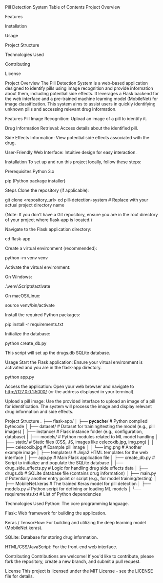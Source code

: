 Pill Detection System
Table of Contents
Project Overview

Features

Installation

Usage

Project Structure

Technologies Used

Contributing

License

Project Overview
The Pill Detection System is a web-based application designed to identify pills using image recognition and provide information about them, including potential side effects. It leverages a Flask backend for the web interface and a pre-trained machine learning model (MobileNet) for image classification. This system aims to assist users in quickly identifying unknown pills and accessing relevant drug information.

Features
Pill Image Recognition: Upload an image of a pill to identify it.

Drug Information Retrieval: Access details about the identified pill.

Side Effects Information: View potential side effects associated with the drug.

User-Friendly Web Interface: Intuitive design for easy interaction.

Installation
To set up and run this project locally, follow these steps:

Prerequisites
Python 3.x

pip (Python package installer)

Steps
Clone the repository (if applicable):

git clone <repository_url>
cd pill-detection-system # Replace with your actual project directory name

(Note: If you don't have a Git repository, ensure you are in the root directory of your project where flask-app is located.)

Navigate to the Flask application directory:

cd flask-app

Create a virtual environment (recommended):

python -m venv venv

Activate the virtual environment:

On Windows:

.\venv\Scripts\activate

On macOS/Linux:

source venv/bin/activate

Install the required Python packages:

pip install -r requirements.txt

Initialize the database:

python create_db.py

This script will set up the drugs.db SQLite database.

Usage
Start the Flask application:
Ensure your virtual environment is activated and you are in the flask-app directory.

python app.py

Access the application:
Open your web browser and navigate to http://127.0.0.1:5000/ (or the address displayed in your terminal).

Upload a pill image:
Use the provided interface to upload an image of a pill for identification. The system will process the image and display relevant drug information and side effects.

Project Structure
.
├── flask-app/
│   ├── __pycache__/            # Python compiled bytecode
│   ├── dataset/                # Dataset for training/testing the model (e.g., pill images)
│   ├── instance/               # Flask instance folder (e.g., configuration, database)
│   ├── models/                 # Python modules related to ML model handling
│   ├── static/                 # Static files (CSS, JS, images like celecoxib.jpg, img.png)
│   │   ├── celecoxib.jpg       # Example pill image
│   │   └── img.png             # Another example image
│   ├── templates/              # Jinja2 HTML templates for the web interface
│   ├── app.py                  # Main Flask application file
│   ├── create_db.py            # Script to initialize and populate the SQLite database
│   ├── drug_side_effects.py    # Logic for handling drug side effects data
│   ├── drugs.db                # SQLite database file (contains drug information)
│   ├── main.py                 # Potentially another entry point or script (e.g., for model training/testing)
│   ├── MobileNet.keras         # The trained Keras model for pill detection
│   ├── models.py               # Python script for defining or loading ML models
│   └── requirements.txt        # List of Python dependencies

Technologies Used
Python: The core programming language.

Flask: Web framework for building the application.

Keras / TensorFlow: For building and utilizing the deep learning model (MobileNet.keras).

SQLite: Database for storing drug information.

HTML/CSS/JavaScript: For the front-end web interface.

Contributing
Contributions are welcome! If you'd like to contribute, please fork the repository, create a new branch, and submit a pull request.

License
This project is licensed under the MIT License - see the LICENSE file for details.